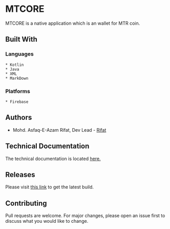 # MTCORE

MTCORE is a native application which is an wallet for MTR coin.

<!--## Background Story

As the tagline says, the application can book appointments for barber shop. An user can simply registers into our application, goes through verification. Later on, he can log into our system and choose barber shop, different type of services and different time schedules. The user will also be able know to availabilities of the barber shop, contact the admin. There will be maps to indicate the barber shops in a more interactive way. 

After booking an appointment, the user will also be able to look upon the list of appointments he requested to book, booked and requested to cancel. He can also see his profile and update it whenever it's needed.-->

## Built With
### Languages
    * Kotlin
    * Java
    * XML
    * MarkDown
### Platforms
    * Firebase
    
## Authors
* Mohd. Asfaq-E-Azam Rifat, Dev Lead - [Rifat](https://gitlab.com/itech_rifat)

## Technical Documentation
The technical documentation is located [here.](app/documentation/)

## Releases
Please visit [this link](app/release/) to get the latest build.

## Contributing
Pull requests are welcome. For major changes, please open an issue first to discuss what you would like to change.